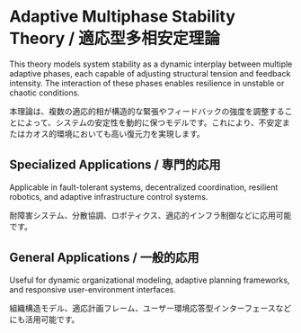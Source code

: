 # Adaptive Multiphase Stability Theory / 適応型多相安定理論

This theory models system stability as a dynamic interplay between multiple adaptive phases, each capable of adjusting structural tension and feedback intensity. The interaction of these phases enables resilience in unstable or chaotic conditions.

本理論は、複数の適応的相が構造的な緊張やフィードバックの強度を調整することによって、システムの安定性を動的に保つモデルです。これにより、不安定またはカオス的環境においても高い復元力を実現します。

## Specialized Applications / 専門的応用
Applicable in fault-tolerant systems, decentralized coordination, resilient robotics, and adaptive infrastructure control systems.

耐障害システム、分散協調、ロボティクス、適応的インフラ制御などに応用可能です。

## General Applications / 一般的応用
Useful for dynamic organizational modeling, adaptive planning frameworks, and responsive user-environment interfaces.

組織構造モデル、適応計画フレーム、ユーザー環境応答型インターフェースなどにも活用可能です。
